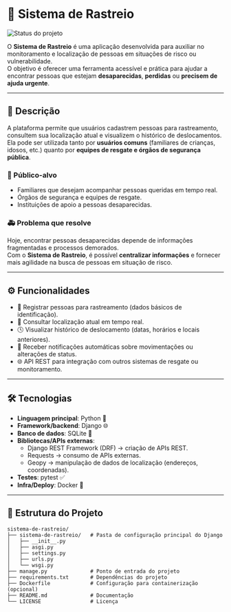 # 📍 Sistema de Rastreio

![Status do projeto](https://img.shields.io/badge/status-em%20desenvolvimento-yellow)

O **Sistema de Rastreio** é uma aplicação desenvolvida para auxiliar no monitoramento e localização de pessoas em situações de risco ou vulnerabilidade.  
O objetivo é oferecer uma ferramenta acessível e prática para ajudar a encontrar pessoas que estejam **desaparecidas**, **perdidas** ou **precisem de ajuda urgente**.

---

## 📖 Descrição  

A plataforma permite que usuários cadastrem pessoas para rastreamento, consultem sua localização atual e visualizem o histórico de deslocamentos.  
Ela pode ser utilizada tanto por **usuários comuns** (familiares de crianças, idosos, etc.) quanto por **equipes de resgate e órgãos de segurança pública**.  

### 🎯 Público-alvo  
- Familiares que desejam acompanhar pessoas queridas em tempo real.  
- Órgãos de segurança e equipes de resgate.  
- Instituições de apoio a pessoas desaparecidas.  

### 🚑 Problema que resolve  
Hoje, encontrar pessoas desaparecidas depende de informações fragmentadas e processos demorados.  
Com o **Sistema de Rastreio**, é possível **centralizar informações** e fornecer mais agilidade na busca de pessoas em situação de risco.  

---

## ⚙️ Funcionalidades  

- 👤 Registrar pessoas para rastreamento (dados básicos de identificação).  
- 📍 Consultar localização atual em tempo real.  
- 🕓 Visualizar histórico de deslocamento (datas, horários e locais anteriores).  
- 🔔 Receber notificações automáticas sobre movimentações ou alterações de status.  
- 🌐 API REST para integração com outros sistemas de resgate ou monitoramento.  

---

## 🛠️ Tecnologias  

- **Linguagem principal**: Python 🐍  
- **Framework/backend**: Django 🌐  
- **Banco de dados**: SQLite 💾  
- **Bibliotecas/APIs externas**:  
  - Django REST Framework (DRF) → criação de APIs REST.  
  - Requests → consumo de APIs externas.  
  - Geopy → manipulação de dados de localização (endereços, coordenadas).  
- **Testes**: pytest ✅  
- **Infra/Deploy**: Docker 🐳  

---

## 📂 Estrutura do Projeto  

```text
sistema-de-rastreio/
├── sistema-de-rastreio/   # Pasta de configuração principal do Django
│   ├── __init__.py
│   ├── asgi.py
│   ├── settings.py
│   ├── urls.py
│   └── wsgi.py
├── manage.py              # Ponto de entrada do projeto
├── requirements.txt       # Dependências do projeto
├── Dockerfile             # Configuração para containerização (opcional)
├── README.md              # Documentação
└── LICENSE                # Licença

